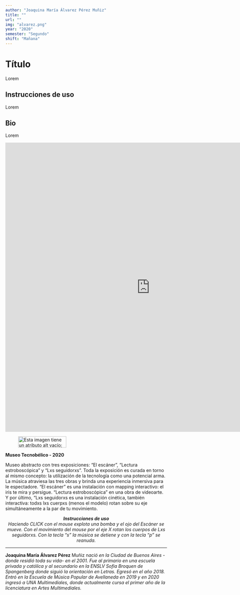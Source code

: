 ```yaml
---
author: "Joaquina María Álvarez Pérez Muñiz"
title: ""
url: ""
img: "alvarez.png"
year: "2020"
semester: "Segundo"
shift: "Mañana"
---
```


<p></p>

# Título

Lorem 

## Instrucciones de uso 

Lorem

## Bio

Lorem

<!-- wp:html -->
<p align="center"><iframe width="900" height="900" frameborder="0" scrolling="no" style="width:900px; margin:0 auto!important;" src="https://editor.p5js.org/JoaquinaAlvarez/embed/iNp5pEr0y"></iframe></p>
<!-- /wp:html -->

<!-- wp:image {"align":"center","width":150,"height":35} -->
<div class="wp-block-image"><figure class="aligncenter is-resized"><img src="https://am1-lacabanne.atamvirtual.com.ar/wp-content/uploads/2020/12/usabilidad-AM12020-noMobile.png" alt="Esta imagen tiene un atributo alt vacío; el nombre del archivo es usabilidad-AM12020-noMobile.png" width="150" height="35"/></figure></div>
<!-- /wp:image -->

<!-- wp:paragraph -->
<p><strong>Museo Tecnobélico - 2020</strong></p>
<!-- /wp:paragraph -->

<!-- wp:paragraph -->
<p>Museo abstracto con tres exposiciones: “El escáner”, “Lectura estroboscópica” y “Lxs seguidorxs”. Toda la exposición es curada en torno al mismo concepto: la utilización de la tecnología como una potencial arma. La música atraviesa las tres obras y brinda una experiencia inmersiva para le espectadore. “El escáner” es una instalación con mapping interactivo: el iris te mira y persigue. “Lectura estroboscópica” en una obra de videoarte. Y por último, “Lxs seguidorxs es una instalación cinética, también interactiva: todxs lxs cuerpxs (menos el modelo) rotan sobre su eje simultáneamente a la par de tu movimiento.</p>
<!-- /wp:paragraph -->

<!-- wp:paragraph {"align":"center"} -->
<p style="text-align:center"><strong><em>Instrucciones de uso</em></strong><em><br>Haciendo CLICK con el mouse explota una bomba y el ojo del Escáner se mueve. Con el movimiento del mouse por el eje X rotan los cuerpos de Lxs seguidorxs. Con la tecla “s” la música se detiene y con la tecla “p” se reanuda. </em></p>
<!-- /wp:paragraph -->

<!-- wp:separator -->
<hr class="wp-block-separator"/>
<!-- /wp:separator -->

<!-- wp:paragraph -->
<p><strong>Joaquina María Álvarez Pérez</strong> Muñiz n<em>ació en la Ciudad de Buenos Aires -donde residió toda su vida- en el 2001. Fue al primario en una escuela privada y católica y al secundario en la ENSLV Sofia Broquen de Spangenberg donde siguió la orientación en Letras. Egresó en el año 2018. Entró en la Escuela de Música Popular de Avellaneda en 2019 y en 2020 ingresó a UNA Multimediales, donde actualmente cursa el primer año de la licenciatura en Artes Multimediales. </em></p>
<!-- /wp:paragraph -->